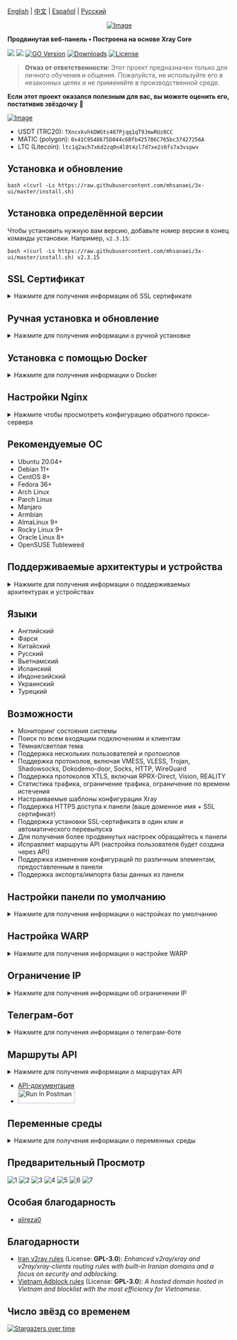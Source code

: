 [English](/README.md) | [中文](/README.zh_CN.md) | [Español](/README.es_ES.md) | [Русский](/README.ru_RU.md)

<p align="center"><a href="#"><img src="./media/3X-UI.png" alt="Image"></a></p>

**Продвинутая веб-панель • Построена на основе Xray Core**

[![](https://img.shields.io/github/v/release/mhsanaei/3x-ui.svg)](https://github.com/MHSanaei/3x-ui/releases)
[![](https://img.shields.io/github/actions/workflow/status/mhsanaei/3x-ui/release.yml.svg)](#)
[![GO Version](https://img.shields.io/github/go-mod/go-version/mhsanaei/3x-ui.svg)](#)
[![Downloads](https://img.shields.io/github/downloads/mhsanaei/3x-ui/total.svg)](#)
[![License](https://img.shields.io/badge/license-GPL%20V3-blue.svg?longCache=true)](https://www.gnu.org/licenses/gpl-3.0.en.html)

> **Отказ от ответственности:** Этот проект предназначен только для личного обучения и общения. Пожалуйста, не используйте его в незаконных целях и не применяйте в производственной среде.

**Если этот проект оказался полезным для вас, вы можете оценить его, постативив звёздочку** :star2:

<p align="left">
  <a href="https://buymeacoffee.com/mhsanaei" target="_blank">
    <img src="./media/buymeacoffe.png" alt="Image">
  </a>
</p>

- USDT (TRC20): `TXncxkvhkDWGts487Pjqq1qT9JmwRUz8CC`
- MATIC (polygon): `0x41C9548675D044c6Bfb425786C765bc37427256A`
- LTC (Litecoin): `ltc1q2ach7x6d2zq0n4l0t4zl7d7xe2s6fs7a3vspwv`

## Установка и обновление

```
bash <(curl -Ls https://raw.githubusercontent.com/mhsanaei/3x-ui/master/install.sh)
```

## Установка определённой версии

Чтобы установить нужную вам версию, добавьте номер версии в конец команды установки. Например, `v2.3.15`:

```
bash <(curl -Ls https://raw.githubusercontent.com/mhsanaei/3x-ui/master/install.sh) v2.3.15
```

## SSL Сертификат

<details>
  <summary>Нажмите для получения информации об SSL сертификате</summary>

### ACME

Для управления SSL сертификатами с помощью ACME:

1. Убедитесь, что ваш домен правильно настроен и указывает на сервер.
2. Выполните команду `x-ui` в терминале, затем выберите `SSL Certificate Management`.
3. Вам будут предложены следующие опции:

   - **Get SSL:** Получить SSL сертификаты.
   - **Revoke:** Отозвать существующие SSL сертификаты.
   - **Force Renew:** Принудительно превыпустить SSL сертификаты.

### Certbot

Для установки и использования Certbot:

```sh
apt-get install certbot -y
certbot certonly --standalone --agree-tos --register-unsafely-without-email -d вашдомен.com
certbot renew --dry-run
```

### Cloudflare

Скрипт управления включает встроенное приложение для получения SSL сертификата через Cloudflare. Чтобы использовать этот скрипт для запроса сертификата, вам потребуется следующее:

- Email, зарегистрированный в Cloudflare
- Глобальный API-ключ Cloudflare
- Доменное имя должно указывать на текущий сервер через Cloudflare

**Как получить глобальный API-ключ Cloudflare:**

1. Выполните команду `x-ui` в терминале, затем выберите `Cloudflare SSL Certificate`.
2. Посетите ссылку: [Cloudflare API Tokens](https://dash.cloudflare.com/profile/api-tokens).
3. Нажмите на "View Global API Key" (см. скриншот ниже):
   ![](media/APIKey1.PNG)
4. Возможно, вам потребуется повторно пройти аутентификацию. После этого ключ API будет отображён (см. скриншот ниже):
   ![](media/APIKey2.png)

При использовании просто введите ваше `доменное имя`, `email` и `API-ключ`. Схема приведена ниже:
   ![](media/DetailEnter.png)

</details>

## Ручная установка и обновление

<details>
  <summary>Нажмите для получения информации о ручной установке</summary>

#### Использование

1. Чтобы скачать последнюю версию архива напрямую на ваш сервер, выполните следующую команду:

```sh
ARCH=$(uname -m)
case "${ARCH}" in
  x86_64 | x64 | amd64) XUI_ARCH="amd64" ;;
  i*86 | x86) XUI_ARCH="386" ;;
  armv8* | armv8 | arm64 | aarch64) XUI_ARCH="arm64" ;;
  armv7* | armv7) XUI_ARCH="armv7" ;;
  armv6* | armv6) XUI_ARCH="armv6" ;;
  armv5* | armv5) XUI_ARCH="armv5" ;;
  s390x) echo 's390x' ;;
  *) XUI_ARCH="amd64" ;;
esac


wget https://github.com/MHSanaei/3x-ui/releases/latest/download/x-ui-linux-${XUI_ARCH}.tar.gz
```

2. После загрузки архива выполните следующие команды для установки или обновления x-ui:

```sh
ARCH=$(uname -m)
case "${ARCH}" in
  x86_64 | x64 | amd64) XUI_ARCH="amd64" ;;
  i*86 | x86) XUI_ARCH="386" ;;
  armv8* | armv8 | arm64 | aarch64) XUI_ARCH="arm64" ;;
  armv7* | armv7) XUI_ARCH="armv7" ;;
  armv6* | armv6) XUI_ARCH="armv6" ;;
  armv5* | armv5) XUI_ARCH="armv5" ;;
  s390x) echo 's390x' ;;
  *) XUI_ARCH="amd64" ;;
esac

cd /root/
rm -rf x-ui/ /usr/local/x-ui/ /usr/bin/x-ui
tar zxvf x-ui-linux-${XUI_ARCH}.tar.gz
chmod +x x-ui/x-ui x-ui/bin/xray-linux-* x-ui/x-ui.sh
cp x-ui/x-ui.sh /usr/bin/x-ui
cp -f x-ui/x-ui.service /etc/systemd/system/
mv x-ui/ /usr/local/
systemctl daemon-reload
systemctl enable x-ui
systemctl restart x-ui
```

</details>

## Установка с помощью Docker

<details>
  <summary>Нажмите для получения информации о Docker</summary>

#### Использование

1. **Установите Docker:**

   ```sh
   bash <(curl -sSL https://get.docker.com)
   ```

2. **Склонируйте репозиторий проекта:**

   ```sh
   git clone https://github.com/MHSanaei/3x-ui.git
   cd 3x-ui
   ```

3. **Запустите сервис:**

   ```sh
   docker compose up -d
   ```

   **ИЛИ**

   ```sh
   docker run -itd \
      -e XRAY_VMESS_AEAD_FORCED=false \
      -v $PWD/db/:/etc/x-ui/ \
      -v $PWD/cert/:/root/cert/ \
      --network=host \
      --restart=unless-stopped \
      --name 3x-ui \
      ghcr.io/mhsanaei/3x-ui:latest
   ```

4. **Обновление до последней версии:**

   ```sh
   cd 3x-ui
   docker compose down
   docker compose pull 3x-ui
   docker compose up -d
   ```

5. **Удаление 3x-ui из Docker:**

   ```sh
   docker stop 3x-ui
   docker rm 3x-ui
   cd --
   rm -r 3x-ui
   ```

</details>

## Настройки Nginx
<details>
  <summary>Нажмите чтобы просмотреть конфигурацию обратного прокси-сервера</summary>

#### Обратный прокси-сервер Nginx
```nginx
location / {
    proxy_set_header X-Forwarded-For $proxy_add_x_forwarded_for;
    proxy_set_header X-Forwarded-Proto $scheme;
    proxy_set_header Host $http_host;
    proxy_set_header X-Real-IP $remote_addr;
    proxy_set_header Range $http_range;
    proxy_set_header If-Range $http_if_range; 
    proxy_redirect off;
    proxy_pass http://127.0.0.1:2053;
}
```

#### Nginx sub-path
- Убедитесь, что "корневой путь URL адреса панели" в настройках панели и `/sub` совпадают.
- В настройках панели `url` должен заканчиваться на `/`.    

```nginx
location /sub {
    proxy_set_header X-Forwarded-For $proxy_add_x_forwarded_for;
    proxy_set_header X-Forwarded-Proto $scheme;
    proxy_set_header Host $http_host;
    proxy_set_header X-Real-IP $remote_addr;
    proxy_set_header Range $http_range;
    proxy_set_header If-Range $http_if_range; 
    proxy_redirect off;
    proxy_pass http://127.0.0.1:2053;
}
```
</details>

## Рекомендуемые ОС

- Ubuntu 20.04+
- Debian 11+
- CentOS 8+
- Fedora 36+
- Arch Linux
- Parch Linux
- Manjaro
- Armbian
- AlmaLinux 9+
- Rocky Linux 9+
- Oracle Linux 8+
- OpenSUSE Tubleweed

## Поддерживаемые архитектуры и устройства

<details>
  <summary>Нажмите для получения информации о поддерживаемых архитектурах и устройствах</summary>

Наша платформа поддерживает разнообразные архитектуры и устройства, обеспечивая гибкость в различных вычислительных средах. Вот основные архитектуры, которые мы поддерживаем:

- **amd64**: Эта распространенная архитектура является стандартом для персональных компьютеров и серверов, обеспечивая беспроблемную работу большинства современных операционных систем.

- **x86 / i386**: Широко используется в настольных и портативных компьютерах. Эта архитектура имеет широкую поддержку со стороны множества операционных систем и приложений, включая, но не ограничиваясь, Windows, macOS и Linux.

- **armv8 / arm64 / aarch64**: Предназначена для современных мобильных и встроенных устройств, таких как смартфоны и планшеты. Эта архитектура представлена устройствами, такими как Raspberry Pi 4, Raspberry Pi 3, Raspberry Pi Zero 2/Zero 2 W, Orange Pi 3 LTS и другими.

- **armv7 / arm / arm32**: Служит архитектурой для старых мобильных и встроенных устройств, оставаясь широко используемой в таких устройствах, как Orange Pi Zero LTS, Orange Pi PC Plus, Raspberry Pi 2 и других.

- **armv6 / arm / arm32**: Ориентирована на очень старые встроенные устройства, эта архитектура, хотя и менее распространенная, всё ещё используется. Например, такие устройства, как Raspberry Pi 1, Raspberry Pi Zero/Zero W, полагаются на эту архитектуру.

- **armv5 / arm / arm32**: Более старая архитектура, ассоциируемая с ранними встроенными системами, сегодня менее распространена, но всё ещё может быть найдена в устаревших устройствах, таких как ранние версии Raspberry Pi и некоторые старые смартфоны.

- **s390x**: Эта архитектура обычно используется в мейнфреймах IBM и обеспечивает высокую производительность и надежность для корпоративных рабочих нагрузок.
</details>

## Языки

- Английский
- Фарси
- Китайский
- Русский
- Вьетнамский
- Испанский
- Индонезийский
- Украинский
- Турецкий

## Возможности

- Мониторинг состояния системы
- Поиск по всем входящим подключениям и клиентам
- Тёмная/светлая тема
- Поддержка нескольких пользователей и протоколов
- Поддержка протоколов, включая VMESS, VLESS, Trojan, Shadowsocks, Dokodemo-door, Socks, HTTP, WireGuard
- Поддержка протоколов XTLS, включая RPRX-Direct, Vision, REALITY
- Статистика трафика, ограничение трафика, ограничение по времени истечения
- Настраиваемые шаблоны конфигурации Xray
- Поддержка HTTPS доступа к панели (ваше доменное имя + SSL сертификат)
- Поддержка установки SSL-сертификата в один клик и автоматического перевыпуска
- Для получения более продвинутых настроек обращайтесь к панели
- Исправляет маршруты API (настройка пользователя будет создана через API)
- Поддержка изменения конфигураций по различным элементам, предоставленным в панели
- Поддержка экспорта/импорта базы данных из панели

## Настройки панели по умолчанию

<details>
  <summary>Нажмите для получения информации о настройках по умолчанию</summary>

### Имя пользователя и пароль & webbasepath:

Эти параметры будут сгенерированы случайным образом, если вы пропустите их изменение.

  - **Порт:** порт панели по умолчанию — `2053`

### Управление базой данных:

Вы можете удобно выполнять резервное копирование и восстановление базы данных прямо из панели.

- **Путь к базе данных:**
  - `/etc/x-ui/x-ui.db`

### Webbasepath

1. **Сбросить webbasepath:**
   - Откройте терминал.
   - Выполните команду `x-ui`.
   - Выберите опцию `Reset Web Base Path`.

2. **Генерация или настройка пути:**
   - Путь будет случайным образом сгенерирован, или вы можете ввести пользовательский путь.

3. **Просмотр текущих настроек:**
   - Чтобы просмотреть текущие настройки, используйте команду `x-ui settings` в терминале или опцию `View Current Settings` в `x-ui`.

### Рекомендации по безопасности:
- Для повышения безопасности используйте длинное случайное слово в структуре вашего URL.

**Примеры:**
- `http://ip_адрес:порт/*webbasepath*/panel`
- `http://домен:порт/*webbasepath*/panel`

</details>

## Настройка WARP

<details>
  <summary>Нажмите для получения информации о настройке WARP</summary>

#### Использование

**Для версий `v2.1.0` и новее:**

WARP встроен, и дополнительная установка не требуется. Просто включите необходимую конфигурацию в панели.

</details>

## Ограничение IP

<details>
  <summary>Нажмите для получения информации об ограничении IP</summary>

#### Использование

**Примечание:** Ограничение IP не будет работать корректно при использовании IP Tunnel.

- **Для версий до `v1.6.1`:**
  - Ограничение IP встроено в панель.

**Для версий `v1.7.0` и новее:**

Чтобы включить функциональность ограничения IP, вам нужно установить `fail2ban` и его необходимые файлы, выполнив следующие шаги:

1. Выполните команду `x-ui` в терминале, затем выберите `IP Limit Management`.
2. Вам будут предложены следующие опции:

   - **Change Ban Duration:** Отрегулировать длительность блокировок.
   - **Unban Everyone:** Снять все текущие блокировки.
   - **Check Logs:** Просмотреть логи.
   - **Fail2ban Status:** Проверить статус `fail2ban`.
   - **Restart Fail2ban:** Перезапустить службу `fail2ban`.
   - **Uninstall Fail2ban:** Удалить Fail2ban с его конфигурацией.

3. Добавьте путь к логам доступа в панели, установив `Xray Configs/log/Access log` в `./access.log`, затем сохраните и перезапустите xray.

- **Для версий до `v2.1.3`:**
  - Вам нужно вручную установить путь к логам доступа в вашей конфигурации Xray:

    ```sh
    "log": {
      "access": "./access.log",
      "dnsLog": false,
      "loglevel": "warning"
    },
    ```

- **Для версий `v2.1.3` и новее:**
  - Есть возможность настройки `access.log` непосредственно из панели.

</details>

## Телеграм-бот

<details>
  <summary>Нажмите для получения информации о телеграм-боте</summary>

#### Использование

Веб-панель поддерживает уведомления и функции, такие как ежедневный трафик, вход в панель, резервное копирование базы данных, состояние системы, информация о клиентах и другие, через телеграм-бота. Чтобы использовать бота, вам нужно настроить параметры, связанные с ботом, в панели, включая:

- Токен Telegram
- ID чата админа(-ов)
- Время уведомлений (в синтаксисе cron)
- Уведомления о дате истечения
- Уведомления о лимите трафика
- Резервное копирование базы данных
- Уведомления о загрузке CPU

**Примеры синтаксиса:**

- `30 * * * * *` - Уведомлять на 30-й секунде каждого часа
- `0 */10 * * * *` - Уведомлять на первой секунде каждых 10 минут
- `@hourly` - Ежечасное уведомление
- `@daily` - Ежедневное уведомление (в 00:00)
- `@weekly` - Еженедельное уведомление
- `@every 8h` - Уведомлять каждые 8 часов

### Возможности телеграм-бота

- Периодические отчеты
- Уведомления о входе
- Уведомления о пороге CPU
- Уведомления о времени истечения и трафике заранее
- Поддерживает меню отчетов клиента, если имя пользователя телеграм клиента добавлено в конфигурации пользователя
- Поддержка отчета о трафике через Telegram, поиск по UUID (VMESS/VLESS) или паролю (TROJAN) - анонимно
- Бот, основанный на меню
- Поиск клиента по email (только администратор)
- Проверка всех входящих соединений
- Проверка состояния сервера
- Проверка истекших пользователей
- Получение резервных копий по запросу и в периодических отчётах
- Многоязычный бот

### Настройка телеграм-бота

- Запустить [Botfather](https://t.me/BotFather) в вашем аккаунте Telegram:
    ![Botfather](./media/botfather.png)

- Создайте нового бота с помощью команды /newbot: у вас спросят 2 вопроса: отображаемое имя и имя пользователя для вашего бота. Обратите внимание, что имя пользователя должно заканчиваться на слово "bot".
    ![Создать нового бота](./media/newbot.png)

- Запустите созданного бота. Ссылку на вашего бота можно найти здесь.
    ![токен](./media/token.png)

- Перейдите в панель и настройте параметры телеграм-бота следующим образом:
![Настройки панели](./media/panel-bot-config.png)

Введите токен вашего бота в поле ввода номер 3.
Введите ID пользователя в поле ввода номер 4. Telegram-аккаунты с этим ID будут администраторами бота. (Вы можете ввести несколько ID, разделяя их запятой)

- Как получить ID пользователя Telegram? Используйте этого [бота](https://t.me/useridinfobot). Запустите бота, и он предоставит вам ваше ID пользователя Telegram.
![ID пользователя](./media/user-id.png)

</details>

## Маршруты API

<details>
  <summary>Нажмите для получения информации о маршрутах API</summary>

#### Использование

- `/login` с `POST`-данными: `{username: '', password: ''}` для входа
- `/panel/api/inbounds` это базовый путь для следующих действий:

| Метод  | Путь                               | Действие
| :----: | -----------------------------------| -------------------------------------------
| `GET`  | `"/list"`                          | Получить все входящие соединения
| `GET`  | `"/get/:id"`                       | Получить входящее соединение с inbound.id
| `GET`  | `"/getClientTraffics/:email"`      | Получить трафик клиента по email
| `GET`  | `"/getClientTrafficsById/:id"`     | Получить трафик клиента по ID
| `GET`  | `"/createbackup"`                  | Telegram-бот отправит резервную копию администраторам
| `POST` | `"/add"`                           | Добавить входящее соединение
| `POST` | `"/del/:id"`                       | Удалить входящее соединение
| `POST` | `"/update/:id"`                    | Обновить входящее соединение
| `POST` | `"/clientIps/:email"`              | IP-адрес клиента
| `POST` | `"/clearClientIps/:email"`         | Очистить IP-адреса клиента
| `POST` | `"/addClient"`                     | Добавить клиента к входящему соединению
| `POST` | `"/:id/delClient/:clientId"`       | Удалить клиента по clientId\*
| `POST` | `"/updateClient/:clientId"`        | Обновить клиента по clientId\*
| `POST` | `"/:id/resetClientTraffic/:email"` | Сбросить трафик клиента
| `POST` | `"/resetAllTraffics"`              | Сбросить трафик всех входящих соединений
| `POST` | `"/resetAllClientTraffics/:id"`    | Сбросить трафик всех клиентов в входящем соединении
| `POST` | `"/delDepletedClients/:id"`        | Удалить истекших клиентов в входящем соединении (-1: всех)
| `POST` | `"/onlines"`                       | Получить пользователей, которые онлайн (список email'ов)

\*- Поле `clientId` должно быть заполнено следующим образом:

- `client.id` для VMESS и VLESS
- `client.password` для TROJAN
- `client.email` для Shadowsocks

</details>


- [API-документация](https://documenter.getpostman.com/view/16802678/2s9YkgD5jm)
- [<img src="https://run.pstmn.io/button.svg" alt="Run In Postman" style="width: 128px; height: 32px;">](https://app.getpostman.com/run-collection/16802678-1a4c9270-ac77-40ed-959a-7aa56dc4a415?action=collection%2Ffork&source=rip_markdown&collection-url=entityId%3D16802678-1a4c9270-ac77-40ed-959a-7aa56dc4a415%26entityType%3Dcollection%26workspaceId%3D2cd38c01-c851-4a15-a972-f181c23359d9)
</details>

## Переменные среды

<details>
  <summary>Нажмите для получения информации о переменных среды</summary>

#### Использование

| Переменная       |                      Тип                       | Значение по умолчанию |
| ---------------- | :------------------------------------------:   | :-------------------- |
| XUI_LOG_LEVEL    | `"debug"` \| `"info"` \| `"warn"` \| `"error"` | `"info"`             |
| XUI_DEBUG        |                   `boolean`                    | `false`              |
| XUI_BIN_FOLDER   |                    `string`                    | `"bin"`              |
| XUI_DB_FOLDER    |                    `string`                    | `"/etc/x-ui"`        |
| XUI_LOG_FOLDER   |                    `string`                    | `"/var/log"`         |

Пример:

```sh
XUI_BIN_FOLDER="bin" XUI_DB_FOLDER="/etc/x-ui" go build main.go
```

</details>

## Предварительный Просмотр

![1](./media/1.png)
![2](./media/2.png)
![3](./media/3.png)
![4](./media/4.png)
![5](./media/5.png)
![6](./media/6.png)
![7](./media/7.png)

## Особая благодарность

- [alireza0](https://github.com/alireza0/)

## Благодарности

- [Iran v2ray rules](https://github.com/chocolate4u/Iran-v2ray-rules) (License: **GPL-3.0**): _Enhanced v2ray/xray and v2ray/xray-clients routing rules with built-in Iranian domains and a focus on security and adblocking._
- [Vietnam Adblock rules](https://github.com/vuong2023/vn-v2ray-rules) (License: **GPL-3.0**): _A hosted domain hosted in Vietnam and blocklist with the most efficiency for Vietnamese._

## Число звёзд со временем

[![Stargazers over time](https://starchart.cc/MHSanaei/3x-ui.svg)](https://starchart.cc/MHSanaei/3x-ui)

